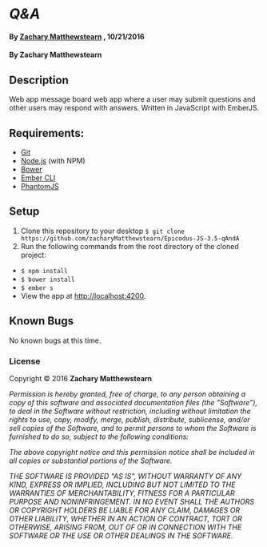 # _Q&A_

#### By [**Zachary Matthewstearn**](https://github.com/zacharyMatthewstearn) , 10/21/2016

#### By Zachary Matthewstearn

## Description

Web app message board web app where a user may submit questions and other users may respond with answers. Written in JavaScript with EmberJS.

## Requirements:

* [Git](http://git-scm.com/)
* [Node.js](http://nodejs.org/) (with NPM)
* [Bower](http://bower.io/)
* [Ember CLI](http://ember-cli.com/)
* [PhantomJS](http://phantomjs.org/)

## Setup

1. Clone this repository to your desktop `$ git clone https://github.com/zacharyMatthewstearn/Epicodus-JS-3.5-qAndA`
2. Run the following commands from the root directory of the cloned project:
  * `$ npm install`
  * `$ bower install`
  * `$ ember s`
  * View the app at [http://localhost:4200](http://localhost:4200).

## Known Bugs

No known bugs at this time.

### License

Copyright &copy; 2016 **Zachary Matthewstearn**

_Permission is hereby granted, free of charge, to any person obtaining a copy of this software and associated documentation files (the "Software"), to deal in the Software without restriction, including without limitation the rights to use, copy, modify, merge, publish, distribute, sublicense, and/or sell copies of the Software, and to permit persons to whom the Software is furnished to do so, subject to the following conditions:_

_The above copyright notice and this permission notice shall be included in all copies or substantial portions of the Software._

_THE SOFTWARE IS PROVIDED "AS IS", WITHOUT WARRANTY OF ANY KIND, EXPRESS OR IMPLIED, INCLUDING BUT NOT LIMITED TO THE WARRANTIES OF MERCHANTABILITY, FITNESS FOR A PARTICULAR PURPOSE AND NONINFRINGEMENT. IN NO EVENT SHALL THE AUTHORS OR COPYRIGHT HOLDERS BE LIABLE FOR ANY CLAIM, DAMAGES OR OTHER LIABILITY, WHETHER IN AN ACTION OF CONTRACT, TORT OR OTHERWISE, ARISING FROM, OUT OF OR IN CONNECTION WITH THE SOFTWARE OR THE USE OR OTHER DEALINGS IN THE SOFTWARE._
